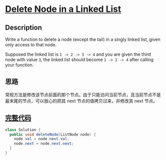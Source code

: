 # [Delete Node in a Linked List][title]

## Description

Write a function to delete a node (except the tail) in a singly linked list, given only access to that node.

Supposed the linked list is `1 -> 2 -> 3 -> 4` and you are given the third node with value `3`, the linked list should become `1 -> 2 -> 4` after calling your function.

## 思路

常规方法是修改该节点前面的那个节点。由于只能访问当前节点，且当前节点不是最末尾的节点，可以放心的把其 next 节点的值拷贝过来，并修改其 next 节点。

## [完整代码][src]

```java
class Solution {
  public void deleteNode(ListNode node) {
    node.val = node.next.val;
    node.next = node.next.next;
  }
}
```

[title]: https://leetcode.com/problems/delete-node-in-a-linked-list
[src]: https://github.com/andavid/leetcode-java/blob/master/src/com/andavid/leetcode/_237/Solution.java
